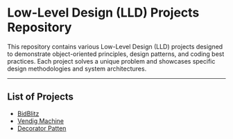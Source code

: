 # Low-Level Design (LLD) Projects Repository

This repository contains various Low-Level Design (LLD) projects designed to demonstrate object-oriented principles, design patterns, and coding best practices. Each project solves a unique problem and showcases specific design methodologies and system architectures.

---

## List of Projects

-   [BidBlitz](https://github.com/Ahamed30/LLD/tree/master/bidblitz)
-   [Vendig Machine](https://github.com/Ahamed30/LLD/tree/master/vendingmachine)
-   [Decorator Patten](https://github.com/Ahamed30/LLD/tree/master/decoratorpattern)
